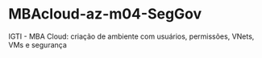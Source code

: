 # MBAcloud-az-m04-SegGov
IGTI - MBA Cloud: criação de ambiente com usuários, permissões, VNets, VMs e segurança
